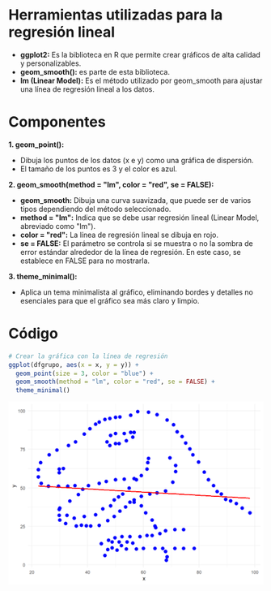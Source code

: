 # **Herramientas utilizadas para la regresión lineal**
* **ggplot2:** Es la biblioteca en R que permite crear gráficos de alta calidad y personalizables. 
* **geom_smooth():** es parte de esta biblioteca.
* **lm (Linear Model):** Es el método utilizado por geom_smooth para ajustar una línea de regresión lineal a los datos.


# **Componentes**
**1. geom_point():**

* Dibuja los puntos de los datos (x e y) como una gráfica de dispersión.
* El tamaño de los puntos es 3 y el color es azul.

**2. geom_smooth(method = "lm", color = "red", se = FALSE):**

* **geom_smooth:** Dibuja una curva suavizada, que puede ser de varios tipos dependiendo del método seleccionado.
* **method = "lm":** Indica que se debe usar regresión lineal (Linear Model, abreviado como "lm").
* **color = "red":** La línea de regresión lineal se dibuja en rojo.
* **se = FALSE:** El parámetro se controla si se muestra o no la sombra de error estándar alrededor de la línea de regresión. En este caso, se establece en FALSE para no mostrarla.

**3. theme_minimal():**

* Aplica un tema minimalista al gráfico, eliminando bordes y detalles no esenciales para que el gráfico sea más claro y limpio.

# **Código**

```r
# Crear la gráfica con la línea de regresión
ggplot(dfgrupo, aes(x = x, y = y)) +
  geom_point(size = 3, color = "blue") +
  geom_smooth(method = "lm", color = "red", se = FALSE) +
  theme_minimal()
```

![Resultado](Resultado.png)
